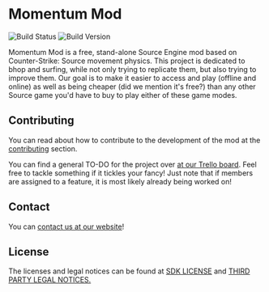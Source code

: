 # Momentum Mod
![Build Status](https://ci.appveyor.com/api/projects/status/9hpr4p9suvlge305?svg=true) ![Build Version](https://badge.fury.io/gh/momentum-mod%2Fgame.svg)

Momentum Mod is a free, stand-alone Source Engine mod based on Counter-Strike: Source movement physics.
This project is dedicated to bhop and surfing, while not only trying to replicate them, but also trying to improve them. 
Our goal is to make it easier to access and play (offline and online) as well as being cheaper (did we mention it's free?)
than any other Source game you'd have to buy to play either of these game modes.

## Contributing

You can read about how to contribute to the development of the mod
at the [contributing](CONTRIBUTING.md) section.

You can find a general TO-DO for the project over [at our Trello board](https://trello.com/momentum_mod). Feel free to tackle something if it tickles your fancy! Just note that if members are assigned to a feature, it is most likely already being worked on!


## Contact
You can [contact us at our website](http://momentum-mod.org/contact)! 

## License
The licenses and legal notices can be found at [SDK LICENSE](LICENSE) and [THIRD PARTY LEGAL NOTICES.](thirdpartylegalnotices.txt)
